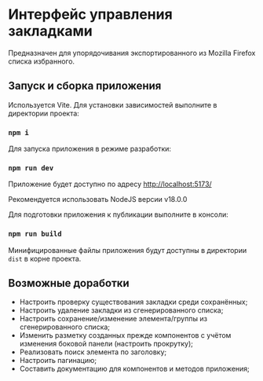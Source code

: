 # Интерфейс управления закладками

Предназначен для упорядочивания экспортированного из Mozilla Firefox списка избранного.

## Запуск и сборка приложения

Используется Vite. Для установки зависимостей выполните в директории проекта:

### `npm i`

Для запуска приложения в режиме разработки:

### `npm run dev`

Приложение будет доступно по адресу [http://localhost:5173/](http://localhost:5173/)

Рекомендуется использовать NodeJS версии v18.0.0

Для подготовки приложения к публикации выполните в консоли:

### `npm run build`

Минифицированные файлы приложения будут доступны в директории `dist` в корне проекта.

## Возможные доработки

- Настроить проверку существования закладки среди сохранённых;
- Настроить удаление закладки из сгенерированного списка;
- Настроить сохранение/изменение элемента/группы из сгенерированного списка;
- Изменить разметку созданных прежде компонентов с учётом изменения боковой панели (настроить прокрутку);
- Реализовать поиск элемента по заголовку;
- Настроить пагинацию;
- Составить документацию для компонентов и методов приложения;
